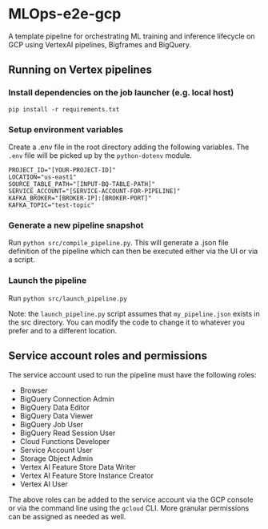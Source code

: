 # MLOps-e2e-gcp

A template pipeline for orchestrating ML training and inference lifecycle on GCP using VertexAI pipelines, Bigframes and BigQuery. 

## Running on Vertex pipelines

### Install dependencies on the job launcher (e.g. local host)
```
pip install -r requirements.txt
```

### Setup environment variables
Create a .env file in the root directory adding the following variables. The `.env` file will be picked up by the `python-dotenv` module.

```
PROJECT_ID="[YOUR-PROJECT-ID]"
LOCATION="us-east1"
SOURCE_TABLE_PATH="[INPUT-BQ-TABLE-PATH]"
SERVICE_ACCOUNT="[SERVICE-ACCOUNT-FOR-PIPELINE]"
KAFKA_BROKER="[BROKER-IP]:[BROKER-PORT]"
KAFKA_TOPIC="test-topic"
```

### Generate a new pipeline snapshot
Run `python src/compile_pipeline.py`. This will generate a .json file definition of the pipeline which can then be executed either via the UI or via a script.

### Launch the pipeline
Run `python src/launch_pipeline.py`

Note: the `launch_pipeline.py` script assumes that `my_pipeline.json` exists in the src directory. You can modify the code to change it to whatever you prefer and to a different location.


## Service account roles and permissions

The service account used to run the pipeline must have the following roles:

- Browser
- BigQuery Connection Admin
- BigQuery Data Editor
- BigQuery Data Viewer
- BigQuery Job User
- BigQuery Read Session User
- Cloud Functions Developer
- Service Account User
- Storage Object Admin
- Vertex AI Feature Store Data Writer
- Vertex AI Feature Store Instance Creator
- Vertex AI User


The above roles can be added to the service account via the GCP console or via the command line using the `gcloud` CLI. More granular permissions can be assigned as needed as well.
